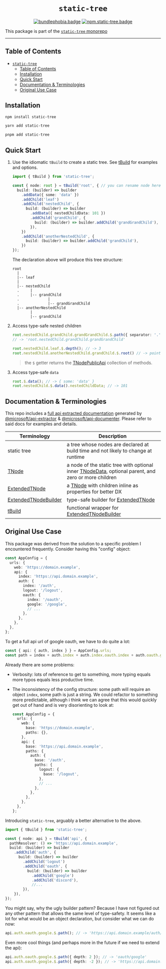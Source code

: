 <div align="center">

# `static-tree`

[![bundlephobia.badge]][bundlephobia] [![npm.static-tree.badge]][npm.static-tree]

</div>

This package is part of the [`static-tree` monorepo](https://github.com/vnphanquang/static-tree)

---

## Table of Contents

- [`static-tree`](#static-tree)
  - [Table of Contents](#table-of-contents)
  - [Installation](#installation)
  - [Quick Start](#quick-start)
  - [Documentation & Terminologies](#documentation--terminologies)
  - [Original Use Case](#original-use-case)

## Installation

```bash
npm install static-tree
```

```bash
yarn add static-tree
```

```bash
pnpm add static-tree
```

## Quick Start

1. Use the idiomatic `tBuild` to create a static tree. See [tBuild][api.tBuild] for examples and options.

    ```typescript
    import { tBuild } from 'static-tree';

    const { node: root } = tBuild('root', { // you can rename node here to whatever
      build: (builder) => builder
        .addData({ some: 'data' })
        .addChild('leaf')
        .addChild('nestedChild', {
          build: (builder) => builder
            .addData({ nestedChildData: 101 })
            .addChild('grandChild', {
              build: (builder) => builder.addChild('grandGrandChild'),
            }),
        })
        .addChild('anotherNestedChild', {
          build: (builder) => builder.addChild('grandChild'),
        })
    });
    ```

    The declaration above will produce this tree structure:

    ```tree
    root
      |
      |-- leaf
      |
      |-- nestedChild
      .     |
      .     |-- grandChild
      .             |
      .             |-- grandGrandChild
      |-- anotherNestedChild
            |
            |-- grandChild
    ```

2. Access type-safe nested children

    ```typescript
    root.nestedChild.grandChild.grandGrandChild.$.path({ separator: '.' });
    // -> 'root.nestedChild.grandChild.grandGrandChild'

    root.nestedChild.leaf.$.depth(); // -> 3
    root.nestedChild.anotherNestedChild.grandChild.$.root() // -> point back to root node
    ```

    > the `$` getter returns the [TNodePublicApi][api.TNodePublicApi] collection of methods.

3. Access type-safe `data`

    ```typescript
    root.$.data(); // -> { some: 'data' }
    root.nestedChild.$.data().nestedChildData; // -> 101
    ```

## Documentation & Terminologies

This repo includes a [full api extracted documentation][api] generated by [@microsoft/api-extractor] & [@microsoft/api-documenter]. Please refer to said docs for examples and details.

| Terminology | Description |
| --- | --- |
| static tree | a tree whose nodes are declared at build time and not likely to change at runtime |
| [TNode][api.TNode] | a node of the static tree with optional inner [TNodeData][api.TNodeData], optional parent, and zero or more children |
| [ExtendedTNode][api.ExtendedTNode] | a [TNode][api.TNode] with children inline as properties for better DX |
| [ExtendedTNodeBuilder][api.ExtendedTNodeBuilder] | type-safe builder for [ExtendedTNode][api.ExtendedTNode] |
| [tBuild][api.tbuild] | functional wrapper for [ExtendedTNodeBuilder][api.ExtendedTNodeBuilder] |

## Original Use Case

This package was derived from the solution to a specific problem I encountered frequently. Consider having this "config" object:

```typescript
const AppConfig = {
  urls: {
    web: 'https://domain.example',
    api: {
      index: 'https://api.domain.example',
      auth: {
        index: '/auth',
        logout: '/logout',
        oauth: {
          index: '/oauth',
          google: '/google',
          // ...
        },
      },
    },
  },
};
```

To get a full api url of google oauth, we have to do quite a lot:

```typescript
const { api: { auth, index } } = AppConfig.urls;
const path = index + auth.index + auth.index.oauth.index + auth.oauth.google;
```

Already there are some problems:

- Verbosity: lots of reference to get to something, more typing equals more typos equals less productive time.
- The inconsistency of the config structure: some path will require an object `index`, some path is just a string. We could refactor to something more predictable, although i think we can agree that this would quickly get out of hand and is very disorienting to look at:

    ```typescript
    const AppConfig = {
      urls: {
        web: {
          base: 'https://domain.example',
          paths: {},
        },
        api: {
          base: 'https://api.domain.example',
          paths: {
            auth: {
              base: '/auth',
              paths: {
                logout: {
                  base: '/logout',
                },
                // ...
              },
            },
          },
        },
      },
    };
    ```

Introducing `static-tree`, arguably a better alternative to the above.

```typescript
import { tBuild } from 'static-tree';

const { node: api } = tBuild('api', {
  pathResolver: () => 'https://api.domain.example',
  build: (builder) => builder
    .addChild('auth', {
      build: (builder) => builder
        .addChild('logout')
        .addChild('oauth', {
          build: (builder) => builder
            .addChild('google')
            .addChild('discord'),
            //...
        }),
    }),
});
```

You might say, why the ugly builder pattern? Because I have not figured out any other pattern that allows the same level of type-safety. It seems like a lot for what would be an object declaration, but consider what we can do now:

```typescript
api.auth.oauth.google.$.path(); // -> 'https://api.domain.example/auth/oauth/google'
```

Even more cool things (and perhaps more in the future if we need to extend the api):

```typescript
api.auth.oauth.google.$.path({ depth: 2 }); // -> 'oauth/google'
api.auth.oauth.google.$.path({ depth: -2 }); // -> 'https://api.domain.example/auth'
```

<!-- github specifics -->
[api]: ./api/docs/index.md
[api.tBuild]: ./api/docs/static-tree.tbuild.md
[api.TNode]: ./api/docs/static-tree.tnode.md
[api.TNodeData]: ./api/docs/static-tree.tnodedata.md
[api.ExtendedTNode]: ./api/docs/static-tree.extendedtnode.md
[api.ExtendedTNodeBuilder]: ./api/docs/static-tree.extendedtnodebuilder.md
[api.TNodePublicApi]: ./api/docs/static-tree.tnodepublicapi.md

[@microsoft/api-extractor]: https://www.npmjs.com/package/@microsoft/api-extractor
[@microsoft/api-documenter]: https://www.npmjs.com/package/@microsoft/api-documenter

<!-- package -->
[npm.static-tree.badge]: https://img.shields.io/npm/v/static-tree
[npm.static-tree]: https://www.npmjs.com/package/static-tree
[bundlephobia.badge]: https://img.shields.io/bundlephobia/minzip/static-tree?label=minzipped
[bundlephobia]: https://bundlephobia.com/package/static-tree
